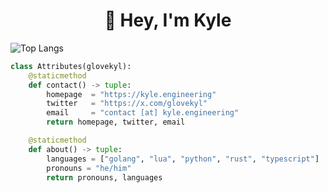 <div align="center">
    <h1 align="center">👋 Hey, I'm Kyle</h1>
</div>

<!-- ### Hi there 👋 -->

<!-- ![Kyle's GitHub stats](https://github-readme-stats.vercel.app/api?username=glovekyl&show_icons=true) -->

![Top Langs](https://github-readme-stats.vercel.app/api/top-langs/?username=glovekyl&layout=compact)

```python
class Attributes(glovekyl):
    @staticmethod
    def contact() -> tuple:
        homepage  = "https://kyle.engineering"
        twitter   = "https://x.com/glovekyl"
        email     = "contact [at] kyle.engineering"
        return homepage, twitter, email

    @staticmethod
    def about() -> tuple:
        languages = ["golang", "lua", "python", "rust", "typescript"]
        pronouns = "he/him"
        return pronouns, languages
```

<!--
**glovekyl/glovekyl** is a ✨ _special_ ✨ repository because its `README.md` (this file) appears on your GitHub profile.

Here are some ideas to get you started:

- 🔭 I’m currently working on ...
- 🌱 I’m currently learning ...
- 👯 I’m looking to collaborate on ...
- 🤔 I’m looking for help with ...
- 💬 Ask me about ...
- 📫 How to reach me: ...
- 😄 Pronouns: ...
- ⚡ Fun fact: ...
-->
